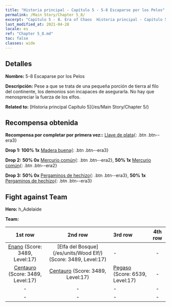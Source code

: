 ```yaml
---
title: "Historia principal - Capítulo 5 - 5-8 Escaparse por los Pelos"
permalink: /Main Story/Chapter 5_8/
excerpt: "Capítulo 5 - 8. Era of Chaos  Historia principal - Capítulo 5_8. 5-8 Escaparse por los Pelos"
last_modified_at: 2021-04-28
locale: es
ref: "Chapter 5_8.md"
toc: false
classes: wide
---
```


## Detalles

 **Nombre:** 5-8 Escaparse por los Pelos

 **Descripción:** Pese a que se trata de una pequeña porción de tierra al filo del continente, los demonios son incapaces de asegurarla. No hay que menospreciar la fuerza de los elfos.

 **Related to:** [Historia principal Capítulo 5](/es/Main Story/Chapter 5/)

## Recompensa obtenida

 **Recompensa por completar por primera vez::** [Llave de plata](/ItemsES/con_693/){: .btn .btn--era3}

 **Drop 1:** **100% 1x** [Madera buena](/ItemsES/mat_13/){: .btn .btn--era3}

 **Drop 2:** **50% 0x** [Mercurio común](/ItemsES/mat_8/){: .btn .btn--era2}, **50% 1x** [Mercurio común](/ItemsES/mat_8/){: .btn .btn--era2}

 **Drop 3:** **50% 0x** [Pergaminos de hechizo](/ItemsES/con_694/){: .btn .btn--era3}, **50% 1x** [Pergaminos de hechizo](/ItemsES/con_694/){: .btn .btn--era3}


## Fight against Team
 **Hero:** h_Adelaide

 **Team:**


  | 1st row | 2nd row | 3rd row | 4th row |
  |:----:|:----:|:----|:----:|
  | [Enano](/es/units/Dwarf/) (Score: 3489, Level:17)  | [Elfa del Bosque](/es/units/Wood Elf/) (Score: 3489, Level:17)  | - | - |
  | [Centauro](/es/units/Centaur/) (Score: 3489, Level:17)  | [Centauro](/es/units/Centaur/) (Score: 3489, Level:17)  | [Pegaso](/es/units/Pegasus/) (Score: 6539, Level:17)  | - |
  | - | - | - | - |
  | - | - | - | - |


